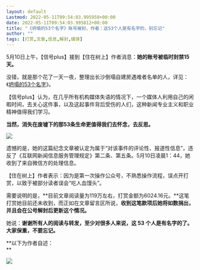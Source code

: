 ```yaml
---
layout: default
Lastmod: 2022-05-11T09:54:03.995950+00:00
date: 2022-05-11T09:54:03.995812+00:00
title: "《坍塌的53个名字》账号被封，作者：这53个人是有名字的，别忘记"
author: ""
tags: [打赏,文章,信息,解封,媒体]
---
```


5月10日上午，【信号plus】接到【住在树上】作者消息：**她的账号被临时封禁15天。**  

没错，就是那个花了一天一夜，整理出长沙倒塌自建房遇难者名单的人，详见：《[坍塌的53个名字](https://mp.weixin.qq.com/s?__biz=MzAwMDE1OTY2Nw==&mid=2651099819&idx=1&sn=872303cd61fbc862ced7518ced0fcd61&chksm=811d0877b66a81616a21a8bd61fcd9eba2f6a25398ba2a35f0e2383ed277d7872ff3d4d81f2a&mpshare=1&scene=21&srcid=05074Hw1E9LVRBzv8jopEDHr&sharer_sharetime=1652149472241&sharer_shareid=af6f81eaf5a390857d2e6c9efead4a18#wechat_redirect)》。

【信号plus】认为，在几乎所有机构媒体失语的情况下，一个媒体人利用自己的闲暇时间，去关心这件事，以及这起事件背后受伤的人们，这种新闻专业主义和职业精神值得我们学习。

**当然，消失在废墟下的那53条生命更值得我们去怀念，去反思。**

![](https://images.weserv.nl/?url=https%3A//mmbiz.qpic.cn/mmbiz_jpg/J8Pn7q8bIBLvmP54FgYEMibAmib6oJNtWbHUAMAy5qqQjHtxtB2TibTMRyYRA4PvibdLgWiaLt2EEeibr9IYrDUbDIGQ/640%3Fwx_fmt%3Djpeg)

遗憾的是，她的这篇纪念文章被认定为属于“对该事件的评论性、报道性信息”，违反了《互联网新闻信息服务管理规定》第二条、第五条。5月10日凌晨1：44，她收到了来自微信方的处理信息。

【住在树上】作者表示：因为是第一次操作公众号，不熟悉操作流程，误点开打赏，以致于被部分读者误会“吃人血馒头”。

需要说明的是，**目前文章阅读量为119万左右，打赏金额为6024.16元。**这笔打赏她目前还未收到，而正如在文章留言区所说，**收到这笔款项后她将如数捐出，并且会在公号解封后更新这个情况。**

她说：**谢谢所有人的阅读与转发，至少对很多人来说，这 53 个人是有名字的了。大家保重，不要忘记。**

**以下为作者自述：  
**

![](https://images.weserv.nl/?url=https%3A//mmbiz.qpic.cn/mmbiz_jpg/J8Pn7q8bIBLvmP54FgYEMibAmib6oJNtWbkPNSp7nvUXFb3L03oo31D9E2OayIQ4fibJyZjezakC57CsX91U1iaeXw/640%3Fwx_fmt%3Djpeg)

